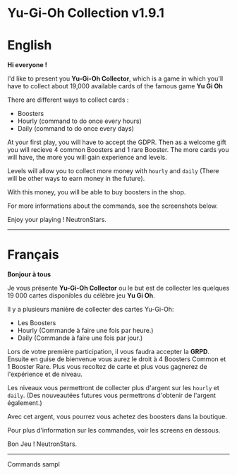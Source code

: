 # Yu-Gi-Oh Collection v1.9.1

# English

**Hi everyone !**

I'd like to present you **Yu-Gi-Oh Collector**, which is a game in which you'll have to collect about 19,000 available cards of the famous game **Yu Gi Oh**

There are different ways to collect cards :

- Boosters
- Hourly (command to do once every hours)
- Daily (command to do once every days)

At your first play, you will have to accept the GDPR. Then as a welcome gift you will recieve 4 common Boosters and 1 rare Booster. The more cards you will have, the more you will gain experience and levels.

Levels will allow you to collect more money with `hourly` and `daily` (There will be other ways to earn money in the future).

With this money, you will be able to buy boosters in the shop.

For more informations about the commands, see the screenshots below.

Enjoy your playing !
NeutronStars.

-------------

# Français

**Bonjour à tous**

Je vous présente **Yu-Gi-Oh Collector** ou le but est de collecter les quelques 19 000 cartes disponibles du célèbre jeu **Yu Gi Oh**.

Il y a plusieurs manière de collecter des cartes Yu-Gi-Oh:

- Les Boosters
- Hourly (Commande à faire une fois par heure.)
- Daily (Commande à faire une fois par jour.)

Lors de votre première participation, il vous faudra accepter la **GRPD**. Ensuite en guise de bienvenue vous aurez le droit à 4 Boosters Common et 1 Booster Rare. Plus vous recoltez de carte et plus vous gagnerez de l'expérience et de niveau.

Les niveaux vous permettront de collecter plus d'argent sur les `hourly` et `daily`. (Des nouveautées futures vous permettrons d'obtenir de l'argent également.)

Avec cet argent, vous pourrez vous achetez des boosters dans la boutique.

Pour plus d'information sur les commandes, voir les screens en dessous.

Bon Jeu !
NeutronStars.

-----------------

Commands sampl
